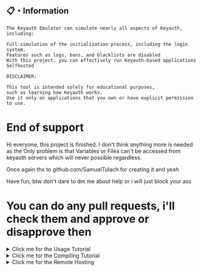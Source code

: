 ## <a id="features"></a>📋・Information
```
The Keyauth Emulator can simulate nearly all aspects of Keyauth, including:

Full simulation of the initialization process, including the login system.
Features such as logs, bans, and blacklists are disabled
With this project, you can effectively run Keyauth-based applications Selfhosted 

DISCLAIMER:

This tool is intended solely for educational purposes,
such as learning how Keyauth works. 
Use it only on applications that you own or have explicit permission to use.
```

# End of support

Hi everyone, this project is finished. I don't think anything more is needed as the Only problem is that Variables or Files can't be accessed from keyauth servers which will never possible regardless.

Once again thx to github.com/SamuelTulach for creating it and yeah

Have fun, btw don't dare to dm me about help or i will just block your ass

# You can do any pull requests, i'll check them and approve or disapprove then

<details>
  <summary>Click me for the Usage Tutorial</summary>
  
## <a id="Changelog"></a>🔥・Usage Tutorial
```
Step 1: Setup everything
Add the generated root CA certificate to trusted root certificates

Double-click on rootCA.crt
Click "Install certificate"
Select "Local Machine," then click "Next"
Select "Place all certificates in the following store," click "Browse" and select "Trusted Root Certification"
Click "Finish" ( only needed to do 1 time )
Same thing for keyauth.win.crt Certificate but Just pressing next works fine ( also 1 time also )

Both of them are in the Folder x64/Release/certs

Now please install the OpenSSL 3.3.2 Windows Installer. 
https://kb.firedaemon.com/support/solutions/articles/4000121705#Download-OpenSSL

Step 2: Obtain application secret
Example of doing so: https://player.vimeo.com/video/1006943145

you can use regex ^[a-zA-Z0-9]{64}$ to show only strings that match with the secret format.

Step 3: Run it

Once everything is done run Emulator.exe.

if everything worked fine and you got no errors then procced to open the Keyauth Loader
```
</details>

<details>
  <summary>Click me for the Compiling Tutorial</summary>

## <a id="Changelog"></a>👷・Compiling
```
1. install the OpenSSL 3.3.2 Windows Installer. 
https://kb.firedaemon.com/support/solutions/articles/4000121705#Download-OpenSSL
2. Make sure you have VS2022 with C++ build tools and MFC installed
3. Open `EmuAuth.sln` and compile the project
4. Generate required certificates using the script in `Certificates/` and place them in `certs/`

**Tipp** They are already generated but if they expire you would need to regenerate them!
```
</details>

<details>
  <summary>Click me for the Remote Hosting </summary>

## <a id="Changelog"></a>🖥️・How to host the Emulator on a RDP
```
1. Get a Windows RDP
2. Recompile the Emulator with the server IP instead of 127.0.0.1
3. Install The Emulator on the RDP ( like u did on your PC )
4. Disable Firewall or let port 443 be enabled
5. Now just use instead of 127.0.0.1 in the hosts file the ip of the rdp
```
</details>

